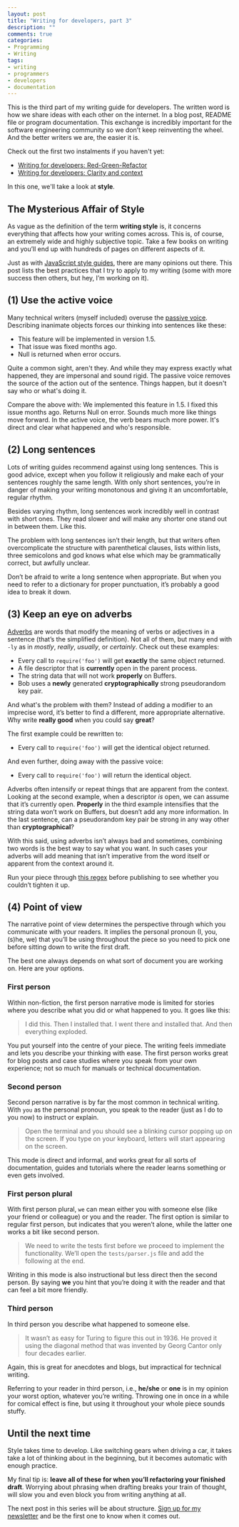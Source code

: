 ```yaml
---
layout: post
title: "Writing for developers, part 3"
description: ""
comments: true
categories:
- Programming
- Writing
tags:
- writing
- programmers
- developers
- documentation
---
```


This is the third part of my writing guide for developers. The written word is
how we share ideas with each other on the internet. In a blog post, README file
or program documentation. This exchange is incredibly important for the
software engineering community so we don’t keep reinventing the wheel. And the
better writers we are, the easier it is.

Check out the first two instalments if you haven't yet:

 * [Writing for developers: Red-Green-Refactor](/2015/12/10/writing-for-programmers-1/)
 * [Writing for developers: Clarity and context](/2015/12/17/writing-for-programmers-2/)

In this one, we'll take a look at **style**.

## The Mysterious Affair of Style

As vague as the definition of the term **writing style** is, it concerns
everything that affects how your writing comes across. This is, of course, an
extremely wide and highly subjective topic. Take a few books on writing and
you’ll end up with hundreds of pages on different aspects of it.

Just as with [JavaScript style
guides](http://addyosmani.com/blog/javascript-style-guides-and-beautifiers/),
there are many opinions out there. This post lists the best practices that I
try to apply to my writing (some with more success then others, but hey, I’m
working on it).

## (1) Use the active voice

Many technical writers (myself included) overuse the [passive
voice](https://en.m.wikipedia.org/wiki/English_passive_voice). Describing
inanimate objects forces our thinking into sentences like these:

* This feature will be implemented in version 1.5.
* That issue was fixed months ago.
* Null is returned when error occurs.

Quite a common sight, aren't they. And while they may express exactly what
happened, they are impersonal and sound rigid. The passive voice removes the
source of the action out of the sentence. Things happen, but it doesn't say
who or what's doing it.

Compare the above with: We implemented this feature in 1.5. I fixed this issue
months ago. Returns Null on error. Sounds much more like things move forward.
In the active voice, the verb bears much more power. It's direct and clear what
happened and who's responsible.

## (2) Long sentences

Lots of writing guides recommend against using long sentences. This is good
advice, except when you follow it religiously and make each of your sentences
roughly the same length. With only short sentences, you’re in danger of making
your writing monotonous and giving it an uncomfortable, regular rhythm.

Besides varying rhythm, long sentences work incredibly well in contrast with
short ones. They read slower and will make any shorter one stand out in between
them. Like this.

The problem with long sentences isn’t their length, but that writers often
overcomplicate the structure with parenthetical clauses, lists within lists,
three semicolons and god knows what else which may be grammatically correct,
but awfully unclear.

Don’t be afraid to write a long sentence when appropriate. But when you need to
refer to a dictionary for proper punctuation, it’s probably a good idea to
break it down.

## (3) Keep an eye on adverbs

[Adverbs](https://en.wikipedia.org/wiki/Adverb) are words that modify the
meaning of verbs or adjectives in a sentence (that’s the simplified definition).
Not all of them, but many end with `-ly` as in _mostly_, _really_,
_usually_, or _certainly_. Check out these examples:

* Every call to `require('foo')` will get **exactly** the same object returned.
* A file descriptor that is **currently** open in the parent process.
* The string data that will not work **properly** on Buffers.
* Bob uses a **newly** generated **cryptographically** strong pseudorandom key
pair.

And what's the problem with them? Instead of adding a modifier to an imprecise
word, it’s better to find a different, more appropriate alternative. Why
write **really good** when you could say **great**?

The first example could be rewritten to:

 * Every call to `require('foo')` will get the identical object returned.

And even further, doing away with the passive voice:

 * Every call to `require('foo')` will return the identical object.

Adverbs often intensify or repeat things that are apparent from the context.
Looking at the second example, when a descriptor _is_ open, we can assume that
it’s currently open. **Properly** in the third example intensifies that the
string data won’t work on Buffers, but doesn’t add any more information. In the
last sentence, can a pseudorandom key pair be strong in any way other than
**cryptographical**?

With this said, using adverbs isn’t always bad and sometimes, combining two
words is the best way to say what you want. In such cases your adverbs will add
meaning that isn’t imperative from the word itself or apparent from the context
around it.

Run your piece through [this regex](http://regexr.com/3cfk2) before publishing
to see whether you couldn’t tighten it up.

## (4) Point of view

The narrative point of view determines the perspective through which you
communicate with your readers. It implies the personal pronoun (I, you, (s)he,
we) that you’ll be using throughout the piece so you need to pick one before
sitting down to write the first draft.

The best one always depends on what sort of document you are working on. Here
are your options.

### First person

Within non-fiction, the first person narrative mode is limited for stories where
you describe what you did or what happened to you. It goes like this:

> I did this. Then I installed that. I went there and installed that. And then
everything exploded.

You put yourself into the centre of your piece. The writing feels immediate and
lets you describe your thinking with ease. The first person works great for
blog posts and case studies where you speak from your own experience; not so
much for manuals or technical documentation.

### Second person

Second person narrative is by far the most common in technical writing. With
`you` as the personal pronoun, you speak to the reader (just as I do to you
now) to instruct or explain.

> Open the terminal and you should see a blinking cursor popping up on the
screen. If you type on your keyboard, letters will start appearing on the
screen.

This mode is direct and informal, and works great for all sorts of
documentation, guides and tutorials where the reader learns something or even
gets involved.

### First person plural

With first person plural, `we` can mean either you with someone else (like your
friend or colleague) or you and the reader. The first option is similar to
regular first person, but indicates that you weren’t alone, while the latter
one works a bit like second person.

> We need to write the tests first before we proceed to implement the
functionality. We’ll open the `tests/parser.js` file and add the following at
the end.

Writing in this mode is also instructional but less direct then the second
person. By saying **we** you hint that you’re doing it with the reader and that
can feel a bit more friendly.

### Third person

In third person you describe what happened to someone else.

> It wasn’t as easy for Turing to figure this out in 1936. He proved it using
the diagonal method that was invented by Georg Cantor only four decades earlier.

Again, this is great for anecdotes and blogs, but impractical for technical
writing.

Referring to your reader in third person, i.e., **he/she** or **one** is in my
opinion your worst option, whatever you’re writing. Throwing one in once in
a while for comical effect is fine, but using it throughout your whole piece
sounds stuffy.

## Until the next time

Style takes time to develop. Like switching gears when driving a car, it takes
take a lot of thinking about in the beginning, but it becomes automatic with
enough practice.

My final tip is: **leave all of these for when you’ll refactoring your finished
draft**. Worrying about phrasing when drafting breaks your train of thought,
will slow you and even block you from writing anything at all.

The next post in this series will be about structure. [Sign up for my
newsletter](/newsletter/) and be the first one to know when it
comes out.
